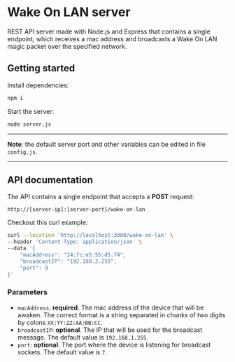 # Wake On LAN server

REST API server made with Node.js and Express that contains a single endpoint, which receives a mac address and broadcasts a Wake On LAN magic packet over the specified network.

## Getting started

Install dependencies:

```bash
npm i
```

Start the server:

```bash
node server.js
```

---

**Note**: the default server port and other variables can be edited in file `config.js`.

---

## API documentation

The API contains a single endpoint that accepts a **POST** request:

```text
http://[server-ip]:[server-port]/wake-on-lan
```

Checkout this curl example:

```bash
curl --location 'http://localhost:3000/wake-on-lan' \
--header 'Content-Type: application/json' \
--data '{
    "macAddress": "24:fc:e5:55:d5:74",
    "broadcastIP": "192.168.2.255",
    "port": 9
}'
```

### Parameters

- `macAddress`: **required**. The mac address of the device that will be awaken. The correct format is a string separated in chunks of two digits by colons `XX:YY:ZZ:AA:BB:CC`.
- `broadcastIP`: **optional**. The IP that will be used for the broadcast message. The default value is `192.168.1.255`.
- `port`: **optional**. The port where the device is listening for broadcast sockets. The default value is `7`.

